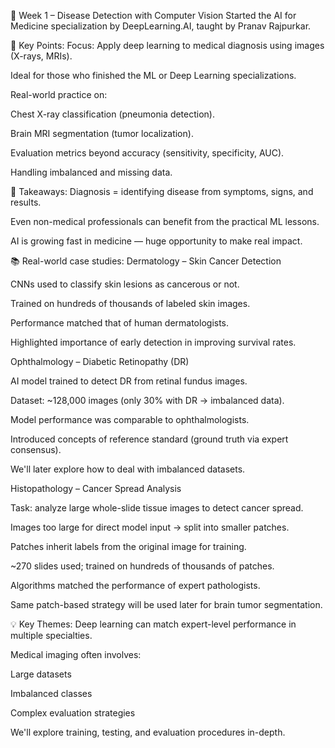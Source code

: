 📝 Week 1 – Disease Detection with Computer Vision
Started the AI for Medicine specialization by DeepLearning.AI, taught by Pranav Rajpurkar.

🔑 Key Points:
Focus: Apply deep learning to medical diagnosis using images (X-rays, MRIs).

Ideal for those who finished the ML or Deep Learning specializations.

Real-world practice on:

Chest X-ray classification (pneumonia detection).

Brain MRI segmentation (tumor localization).

Evaluation metrics beyond accuracy (sensitivity, specificity, AUC).

Handling imbalanced and missing data.

💭 Takeaways:
Diagnosis = identifying disease from symptoms, signs, and results.

Even non-medical professionals can benefit from the practical ML lessons.

AI is growing fast in medicine — huge opportunity to make real impact.

📚 Real-world case studies:
Dermatology – Skin Cancer Detection

CNNs used to classify skin lesions as cancerous or not.

Trained on hundreds of thousands of labeled skin images.

Performance matched that of human dermatologists.

Highlighted importance of early detection in improving survival rates.

Ophthalmology – Diabetic Retinopathy (DR)

AI model trained to detect DR from retinal fundus images.

Dataset: ~128,000 images (only 30% with DR → imbalanced data).

Model performance was comparable to ophthalmologists.

Introduced concepts of reference standard (ground truth via expert consensus).

We'll later explore how to deal with imbalanced datasets.

Histopathology – Cancer Spread Analysis

Task: analyze large whole-slide tissue images to detect cancer spread.

Images too large for direct model input → split into smaller patches.

Patches inherit labels from the original image for training.

~270 slides used; trained on hundreds of thousands of patches.

Algorithms matched the performance of expert pathologists.

Same patch-based strategy will be used later for brain tumor segmentation.

💡 Key Themes:
Deep learning can match expert-level performance in multiple specialties.

Medical imaging often involves:

Large datasets

Imbalanced classes

Complex evaluation strategies

We'll explore training, testing, and evaluation procedures in-depth.
